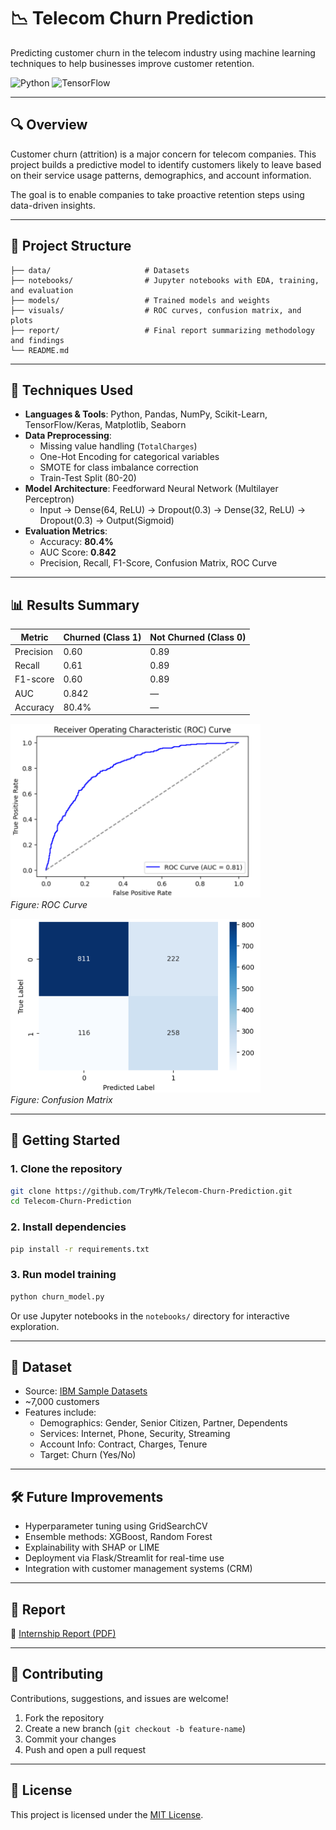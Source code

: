 # 📉 Telecom Churn Prediction

Predicting customer churn in the telecom industry using machine learning techniques to help businesses improve customer retention.

![Python](https://img.shields.io/badge/Python-3.8+-blue?logo=python)
![TensorFlow](https://img.shields.io/badge/Framework-TensorFlow-orange?logo=tensorflow)

---

## 🔍 Overview

Customer churn (attrition) is a major concern for telecom companies. This project builds a predictive model to identify customers likely to leave based on their service usage patterns, demographics, and account information.

The goal is to enable companies to take proactive retention steps using data-driven insights.

---

## 📁 Project Structure

```
├── data/                     # Datasets
├── notebooks/                # Jupyter notebooks with EDA, training, and evaluation
├── models/                   # Trained models and weights
├── visuals/                  # ROC curves, confusion matrix, and plots
├── report/                   # Final report summarizing methodology and findings
└── README.md
```

---

## 🧠 Techniques Used

- **Languages & Tools**: Python, Pandas, NumPy, Scikit-Learn, TensorFlow/Keras, Matplotlib, Seaborn
- **Data Preprocessing**:
  - Missing value handling (`TotalCharges`)
  - One-Hot Encoding for categorical variables
  - SMOTE for class imbalance correction
  - Train-Test Split (80-20)
- **Model Architecture**: Feedforward Neural Network (Multilayer Perceptron)
  - Input → Dense(64, ReLU) → Dropout(0.3) → Dense(32, ReLU) → Dropout(0.3) → Output(Sigmoid)
- **Evaluation Metrics**:
  - Accuracy: **80.4%**
  - AUC Score: **0.842**
  - Precision, Recall, F1-Score, Confusion Matrix, ROC Curve

---

## 📊 Results Summary

| Metric        | Churned (Class 1) | Not Churned (Class 0) |
|---------------|-------------------|------------------------|
| Precision     | 0.60              | 0.89                   |
| Recall        | 0.61              | 0.89                   |
| F1-score      | 0.60              | 0.89                   |
| AUC           | 0.842             | —                      |
| Accuracy      | 80.4%             | —                      |

<p align="left">
  <img src="./visuals/roc_curve.png" width="400"/>
  <br>
  <i>Figure: ROC Curve</i>
</p>

<p align="left">
  <img src="./visuals/confusion_matrix.png" width="400"/>
  <br>
  <i>Figure: Confusion Matrix</i>
</p>

---

## 🚀 Getting Started

### 1. Clone the repository

```bash
git clone https://github.com/TryMk/Telecom-Churn-Prediction.git
cd Telecom-Churn-Prediction
```

### 2. Install dependencies

```bash
pip install -r requirements.txt
```

### 3. Run model training

```bash
python churn_model.py
```

Or use Jupyter notebooks in the `notebooks/` directory for interactive exploration.

---

## 📌 Dataset

- Source: [IBM Sample Datasets](https://www.ibm.com/communities/analytics/watson-analytics-blog/guide-to-sample-datasets/)
- ~7,000 customers
- Features include:
  - Demographics: Gender, Senior Citizen, Partner, Dependents
  - Services: Internet, Phone, Security, Streaming
  - Account Info: Contract, Charges, Tenure
  - Target: Churn (Yes/No)

---

## 🛠️ Future Improvements

- Hyperparameter tuning using GridSearchCV
- Ensemble methods: XGBoost, Random Forest
- Explainability with SHAP or LIME
- Deployment via Flask/Streamlit for real-time use
- Integration with customer management systems (CRM)

---

## 📄 Report

📎 [Internship Report (PDF)](https://github.com/TryMk/Telecom-Churn-Prediction/blob/main/Telecom_Churn_Prediction.pdf)

---

## 🤝 Contributing

Contributions, suggestions, and issues are welcome!

1. Fork the repository
2. Create a new branch (`git checkout -b feature-name`)
3. Commit your changes
4. Push and open a pull request

---

## 📜 License

This project is licensed under the [MIT License](LICENSE).
